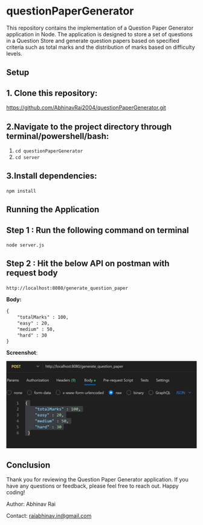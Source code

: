 # questionPaperGenerator

This repository contains the implementation of a Question Paper Generator application in Node. The application is designed to store a set of questions in a Question Store and generate question papers based on specified criteria such as total marks and the distribution of marks based on difficulty levels.

## Setup

## 1. Clone this repository: 
<https://github.com/AbhinavRai2004/questionPaperGenerator.git>

## 2.Navigate to the project directory through terminal/powershell/bash: 
1. `cd questionPaperGenerator`
2.  `cd server`

## 3.Install dependencies:
 `npm install`
 
## Running the Application

## Step 1 : Run the following command on terminal
 `node server.js`
## Step 2 : Hit the below API on postman with request body
 `http://localhost:8080/generate_question_paper`

**Body:**
```
{
    "totalMarks" : 100,
    "easy" : 20,
    "medium" : 50,
    "hard" : 30       
}
```

**Screenshot**:

![Alt Text](image.png)
  
## Conclusion
Thank you for reviewing the Question Paper Generator application. If you have any questions or feedback, please feel free to reach out. Happy coding!

Author: Abhinav Rai

Contact: <raiabhinav.in@gmail.com>
